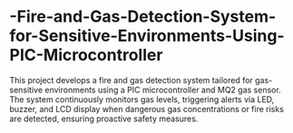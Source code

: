 # -Fire-and-Gas-Detection-System-for-Sensitive-Environments-Using-PIC-Microcontroller
This project develops a fire and gas detection system tailored for gas-sensitive environments using a PIC microcontroller and MQ2 gas sensor. The system continuously monitors gas levels, triggering alerts via LED, buzzer, and LCD display when dangerous gas concentrations or fire risks are detected, ensuring proactive safety measures.
